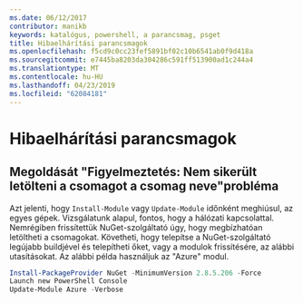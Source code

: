 ```yaml
---
ms.date: 06/12/2017
contributor: manikb
keywords: katalógus, powershell, a parancsmag, psget
title: Hibaelhárítási parancsmagok
ms.openlocfilehash: f5cd9c0cc23fef5891bf02c10b6541ab0f9d418a
ms.sourcegitcommit: e7445ba8203da304286c591ff513900ad1c244a4
ms.translationtype: MT
ms.contentlocale: hu-HU
ms.lasthandoff: 04/23/2019
ms.locfileid: "62084181"
---
```

# <a name="troubleshooting-cmdlets"></a>Hibaelhárítási parancsmagok

## <a name="how-to-resolve-warning-package-your-package-name-failed-to-download-issue"></a>Megoldását "Figyelmeztetés: Nem sikerült letölteni a csomagot a csomag neve"probléma

Azt jelenti, hogy `Install-Module` vagy `Update-Module` időnként meghiúsul, az egyes gépek.
Vizsgálatunk alapul, fontos, hogy a hálózati kapcsolattal.
Nemrégiben frissítettük NuGet-szolgáltató úgy, hogy megbízhatóan letöltheti a csomagokat.
Követheti, hogy telepítse a NuGet-szolgáltató legújabb buildjével és telepítheti őket, vagy a modulok frissítésére, az alábbi utasításokat.
Az alábbi példa használjuk az "Azure" modul.

```powershell
Install-PackageProvider NuGet -MinimumVersion 2.8.5.206 -Force
Launch new PowerShell Console
Update-Module Azure -Verbose
```
